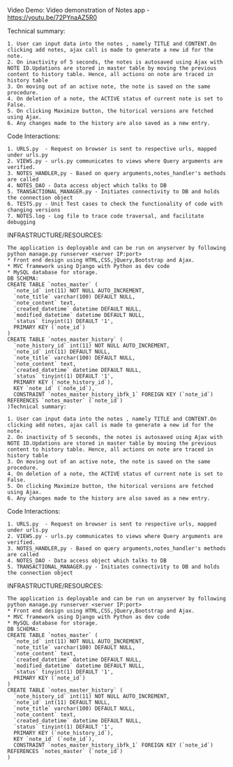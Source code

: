 Video Demo:
	Video demonstration of Notes app - https://youtu.be/72PYnaAZ5R0

Technical summary:

	1. User can input data into the notes , namely TITLE and CONTENT.On clicking add notes, ajax call is made to generate a new id for the note.
	2. On inactivity of 5 seconds, the notes is autosaved using Ajax with NOTE ID.Updations are stored in master table by moving the previous content to history table. Hence, all actions on note are traced in history table
	3. On moving out of an active note, the note is saved on the same procedure.
	4. On deletion of a note, the ACTIVE status of current note is set to False.
	5. On clicking Maximize button, the hitorical versions are fetched using Ajax.
	6. Any changes made to the history are also saved as a new entry.

Code Interactions:

	1. URLS.py  - Request on browser is sent to respective urls, mapped under urls.py
	2. VIEWS.py - urls.py communicates to views where Query arguments are verified.
	3. NOTES_HANDLER,py - Based on query arguments,notes_handler's methods are called
	4. NOTES_DAO - Data access object which talks to DB
	5. TRANSACTIONAL_MANAGER.py - Initiates connectivity to DB and holds the connection object
	6. TESTS.py - Unit Test cases to check the functionality of code with changing versions
 	7. NOTES.log - Log file to trace code traversal, and facilitate debugging

INFRASTRUCTURE/RESOURCES:

	The application is deployable and can be run on anyserver by following python manage.py runserver <server IP:port>
	* Front end design using HTML,CSS,jQuery,Bootstrap and Ajax.
	* MVC framework using Django with Python as dev code
	* MySQL database for storage.
	DB SCHEMA:
	CREATE TABLE `notes_master` (
	  `note_id` int(11) NOT NULL AUTO_INCREMENT,
	  `note_title` varchar(100) DEFAULT NULL,
	  `note_content` text,
	  `created_datetime` datetime DEFAULT NULL,
	  `modified_datetime` datetime DEFAULT NULL,
	  `status` tinyint(1) DEFAULT '1',
	  PRIMARY KEY (`note_id`)
	)
	CREATE TABLE `notes_master_history` (
	  `note_history_id` int(11) NOT NULL AUTO_INCREMENT,
	  `note_id` int(11) DEFAULT NULL,
	  `note_title` varchar(100) DEFAULT NULL,
	  `note_content` text,
	  `created_datetime` datetime DEFAULT NULL,
	  `status` tinyint(1) DEFAULT '1',
	  PRIMARY KEY (`note_history_id`),
	  KEY `note_id` (`note_id`),
	  CONSTRAINT `notes_master_history_ibfk_1` FOREIGN KEY (`note_id`) REFERENCES `notes_master` (`note_id`)
	)Technical summary:

	1. User can input data into the notes , namely TITLE and CONTENT.On clicking add notes, ajax call is made to generate a new id for the note.
	2. On inactivity of 5 seconds, the notes is autosaved using Ajax with NOTE ID.Updations are stored in master table by moving the previous content to history table. Hence, all actions on note are traced in history table
	3. On moving out of an active note, the note is saved on the same procedure.
	4. On deletion of a note, the ACTIVE status of current note is set to False.
	5. On clicking Maximize button, the hitorical versions are fetched using Ajax.
	6. Any changes made to the history are also saved as a new entry.

Code Interactions:

	1. URLS.py  - Request on browser is sent to respective urls, mapped under urls.py
	2. VIEWS.py - urls.py communicates to views where Query arguments are verified.
	3. NOTES_HANDLER,py - Based on query arguments,notes_handler's methods are called
	4. NOTES_DAO - Data access object which talks to DB
	5. TRANSACTIONAL_MANAGER.py - Initiates connectivity to DB and holds the connection object
 

INFRASTRUCTURE/RESOURCES:

	The application is deployable and can be run on anyserver by following python manage.py runserver <server IP:port>
	* Front end design using HTML,CSS,jQuery,Bootstrap and Ajax.
	* MVC framework using Django with Python as dev code
	* MySQL database for storage.
	DB SCHEMA:
	CREATE TABLE `notes_master` (
	  `note_id` int(11) NOT NULL AUTO_INCREMENT,
	  `note_title` varchar(100) DEFAULT NULL,
	  `note_content` text,
	  `created_datetime` datetime DEFAULT NULL,
	  `modified_datetime` datetime DEFAULT NULL,
	  `status` tinyint(1) DEFAULT '1',
	  PRIMARY KEY (`note_id`)
	)
	CREATE TABLE `notes_master_history` (
	  `note_history_id` int(11) NOT NULL AUTO_INCREMENT,
	  `note_id` int(11) DEFAULT NULL,
	  `note_title` varchar(100) DEFAULT NULL,
	  `note_content` text,
	  `created_datetime` datetime DEFAULT NULL,
	  `status` tinyint(1) DEFAULT '1',
	  PRIMARY KEY (`note_history_id`),
	  KEY `note_id` (`note_id`),
	  CONSTRAINT `notes_master_history_ibfk_1` FOREIGN KEY (`note_id`) REFERENCES `notes_master` (`note_id`)
	)

